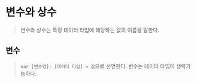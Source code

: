 # 변수와 상수

> 변수와 상수는 특정 테이터 타입에 해당하는 값의 이름을 말한다. <br/>


## 변수

> `var [변수명]: [데이터 타입] = 값`으로 선언한다.
> 변수는 테이터 타입이 생략가능하다.

